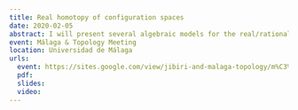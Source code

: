 ```yaml
---
title: Real homotopy of configuration spaces
date: 2020-02-05
abstract: I will present several algebraic models for the real/rational homotopy types of (ordered) configuration spaces of points and framed points in a manifold. These models can be used to establish real/rational homotopy invariance of configuration spaces under dimensionality and connectivity assumptions. Moreover, the collection of all configuration spaces of a given manifold has the structure of a right module over some version of the little disks operad, and the algebraic models are compatible with this extra structure. The proofs all use ideas from the theory of operads, namely Kontsevich’s proof of the formality of the little disks operad and – for oriented surfaces – Tamarkin’s proof of the formality of the little 2-disks operad. (Based on joint works with Campos, Ducoulombier, Lambrechts, and Willwacher.)
event: Málaga & Topology Meeting
location: Universidad de Málaga
urls:
  event: https://sites.google.com/view/jibiri-and-malaga-topology/m%C3%A1laga-topology-meeting
  pdf:
  slides:
  video:
---
```

